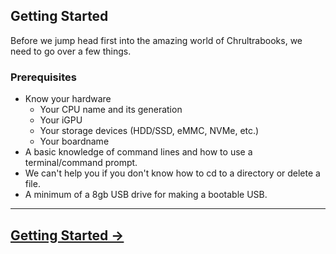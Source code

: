 ## Getting Started

Before we jump head first into the amazing world of Chrultrabooks, we need to go over a few things.

### Prerequisites
* Know your hardware 
  * Your CPU name and its generation
  * Your iGPU
  * Your storage devices (HDD/SSD, eMMC, NVMe, etc.)
  * Your boardname
*  A basic knowledge of command lines and how to use a terminal/command prompt.
  * We can't help you if you don't know how to cd to a directory or delete a file.
* A minimum of a 8gb USB drive for making a bootable USB.

------

## [Getting Started →](getting-started.md)
